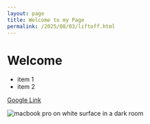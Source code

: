 ```yaml
---
layout: page
title: Welcome to my Page
permalink: /2025/08/03/liftoff.html
---
```


# Welcome

- item 1
- item 2

[Google Link](https://google.com)

![macbook pro on white surface in a dark room](https://images.unsplash.com/photo-1537498425277-c283d32ef9db?w=800&auto=format&fit=crop&q=60&ixlib=rb-4.1.0&ixid=M3wxMjA3fDB8MHxzZWFyY2h8MTl8fGNvbXB1dGVyfGVufDB8fDB8fHww)
